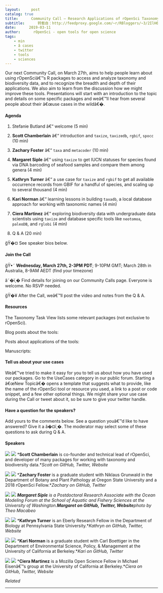 ```yaml
---
layout:     post
catalog: true
title:      Community Call – Research Applications of rOpenSci Taxonomy and Biodiversity Tools
subtitle:      转载自：http://feedproxy.google.com/~r/RBloggers/~3/2IlH6XYHwQI/
date:      2019-03-11
author:      rOpenSci - open tools for open science
tags:
    - min
    - â cases
    - twitter
    - tools
    - sciences
---
```






Our next Community Call, on March 27th, aims to help people learn about using rOpenSciâ€™s R packages to access and analyze taxonomy and biodiversity data, and to recognize the breadth and depth of their applications. We also aim to learn from the discussion how we might improve these tools. Presentations will start with an introduction to the topic and details on some specific packages and weâ€™ll hear from several people about their â€œuse cases in the wildâ€�.

#### Agenda

1. Stefanie Butland â€“ welcome (5 min)

1. **Scott Chamberlain** â€“ introduction and `taxize`, `taxizedb`, `rgbif`, `spocc` (10 min)

1. **Zachary Foster** â€“ `taxa` and `metacoder` (10 min)

1. **Margaret Siple** â€“ using `taxize` to get IUCN statuses for species found via DNA barcoding of seafood samples and compare them among genera (4 min)

1. **Kathryn Turner** â€“ a use case for `taxize` and `rgbif` to get all available occurrence records from GBIF for a handful of species, and scaling up to several thousand (4 min)

1. **Kari Norman** â€“ learning lessons in building `taxadb`, a local database approach for working with taxonomic names (4 min)

1. **Ciera Martinez** â€“ exploring biodiversity data with undergraduate data scientists using `taxize` and database specific tools like `neotomoa`, `paleoDB`, and `rglobi` (4 min)

1. Q & A (20 min)


ğŸ�¤ See speaker bios below.

#### Join the Call

ğŸ•˜ **Wednesday, March 27th, 2-3PM PDT**; 9-10PM GMT; March 28th in Australia, 8-9AM AEDT (find your timezone)

â˜�ï¸� Find details for joining on our Community Calls page. Everyone is welcome. No RSVP needed.

ğŸ�¥ After the Call, weâ€™ll post the video and notes from the Q & A.

#### Resources

The Taxonomy Task View lists some relevant packages (not exclusive to rOpenSci).

Blog posts about the tools:

Posts about applications of the tools:

Manuscripts:

#### Tell us about your use cases

Weâ€™ve tried to make it easy for you to tell us about how you have used our packages. Go to the UseCases category in our public forum. Starting a â€œNew Topicâ€� opens a template that suggests what to provide, like the name of the rOpenSci tool or resource you used, a link to a post or code snippet, and a few other optional things. We might share your use case during the Call or tweet about it, so be sure to give your twitter handle.

#### Have a question for the speakers?

Add yours to the comments below. See a question youâ€™d like to have answered? Give it a â�¤ï¸�. The moderator may select some of these questions to ask during Q & A.

#### Speakers

![](https://i2.wp.com/ropensci.org/img/blog-images/2019-03-11-commcall-mar2019/scott-chamberlain.jpg?w=456&ssl=1)
![](https://i2.wp.com/ropensci.org/img/blog-images/2019-03-11-commcall-mar2019/scott-chamberlain.jpg?w=456&ssl=1)
***Scott Chamberlain** is co-founder and technical lead of rOpenSci, and developer of many packages for working with taxonomy and biodiversity data.**Scott on GitHub, Twitter, Website*

![](https://i2.wp.com/ropensci.org/img/blog-images/2019-03-11-commcall-mar2019/zachary-foster.jpg?w=456&ssl=1)
![](https://i2.wp.com/ropensci.org/img/blog-images/2019-03-11-commcall-mar2019/zachary-foster.jpg?w=456&ssl=1)
***Zachary Foster** is a graduate student with Niklaus Grunwald in the Department of Botany and Plant Pathology at Oregon State University and a 2018 rOpenSci Fellow.**Zachary on GitHub, Twitter*

![](https://i0.wp.com/ropensci.org/img/blog-images/2019-03-11-commcall-mar2019/margaret-siple.jpg?w=456&ssl=1)
![](https://i0.wp.com/ropensci.org/img/blog-images/2019-03-11-commcall-mar2019/margaret-siple.jpg?w=456&ssl=1)
***Margaret Siple** is a Postdoctoral Research Associate with the Ocean Modeling Forum at the School of Aquatic and Fishery Sciences at the University of Washington.**Margaret on GitHub, Twitter, Website**photo by Theo Macabeo*

![](https://i1.wp.com/ropensci.org/img/blog-images/2019-03-11-commcall-mar2019/kathryn-turner.jpg?w=456&ssl=1)
![](https://i1.wp.com/ropensci.org/img/blog-images/2019-03-11-commcall-mar2019/kathryn-turner.jpg?w=456&ssl=1)
***Kathryn Turner** is an Eberly Research Fellow in the Department of Biology at Pennsylvania State University.**Kathryn on GitHub, Twitter, Website*

![](https://i1.wp.com/ropensci.org/img/blog-images/2019-03-11-commcall-mar2019/kari-norman.jpg?w=456&ssl=1)
![](https://i1.wp.com/ropensci.org/img/blog-images/2019-03-11-commcall-mar2019/kari-norman.jpg?w=456&ssl=1)
***Kari Norman** is a graduate student with Carl Boettiger in the Department of Environmental Science, Policy, & Management at the University of California at Berkeley.**Kari on GitHub, Twitter*

![](https://i0.wp.com/ropensci.org/img/blog-images/2019-03-11-commcall-mar2019/ciera-martinez.jpg?w=456&ssl=1)
![](https://i0.wp.com/ropensci.org/img/blog-images/2019-03-11-commcall-mar2019/ciera-martinez.jpg?w=456&ssl=1)
***Ciera Martinez** is a Mozilla Open Science Fellow in Michael Eisenâ€™s group at the University of California at Berkeley.**Ciera on GitHub, Twitter, Website*


*Related*








---
